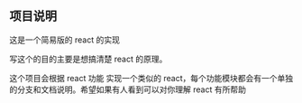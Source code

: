 ## 项目说明

这是一个简易版的 react 的实现

写这个的目的主要是想搞清楚 react 的原理。

这个项目会根据 react 功能 实现一个类似的 react，每个功能模块都会有一个单独的分支和文档说明。希望如果有人看到可以对你理解 react 有所帮助

